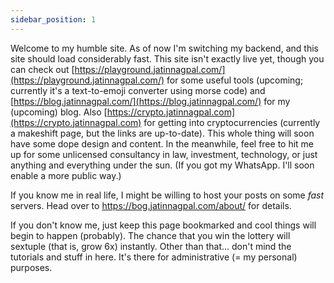 ```yaml
---
sidebar_position: 1
---
```



Welcome to my humble site. As of now I'm switching my backend, and this site should load considerably fast. This site isn't exactly live yet, though you can check out [https://playground.jatinnagpal.com/](https://playground.jatinnagpal.com/) for some useful tools (upcoming; currently it's a text-to-emoji converter using morse code) and [https://blog.jatinnagpal.com/](https://blog.jatinnagpal.com/) for my (upcoming) blog. Also [https://crypto.jatinnagpal.com](https://crypto.jatinnagpal.com) for getting into cryptocurrencies (currently a makeshift page, but the links are up-to-date). This whole thing will soon have some dope design and content. In the meanwhile, feel free to hit me up for some unlicensed consultancy in law, investment, technology, or just anything and everything under the sun. (If you got my WhatsApp. I'll soon enable a more public way.)

If you know me in real life, I might be willing to host your posts on some *fast* servers. Head over to https://bog.jatinnagpal.com/about/ for details.

If you don't know me, just keep this page bookmarked and cool things will begin to happen (probably). The chance that you win the lottery will sextuple (that is, grow 6x) instantly. Other than that... don't mind the tutorials and stuff in here. It's there for administrative (= my personal) purposes.
